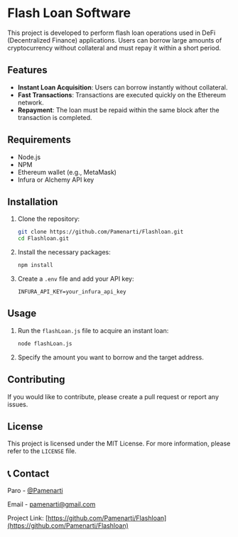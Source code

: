 # Flash Loan Software

This project is developed to perform flash loan operations used in DeFi (Decentralized Finance) applications. Users can borrow large amounts of cryptocurrency without collateral and must repay it within a short period.

## Features

- **Instant Loan Acquisition**: Users can borrow instantly without collateral.
- **Fast Transactions**: Transactions are executed quickly on the Ethereum network.
- **Repayment**: The loan must be repaid within the same block after the transaction is completed.

## Requirements

- Node.js
- NPM
- Ethereum wallet (e.g., MetaMask)
- Infura or Alchemy API key

## Installation

1. Clone the repository:
   ```bash
   git clone https://github.com/Pamenarti/Flashloan.git
   cd Flashloan.git
   ```

2. Install the necessary packages:
   ```bash
   npm install
   ```

3. Create a `.env` file and add your API key:
   ```plaintext
   INFURA_API_KEY=your_infura_api_key
   ```

## Usage

1. Run the `flashLoan.js` file to acquire an instant loan:
   ```bash
   node flashLoan.js
   ```

2. Specify the amount you want to borrow and the target address.

## Contributing

If you would like to contribute, please create a pull request or report any issues.

## License

This project is licensed under the MIT License. For more information, please refer to the `LICENSE` file.


## 📞 Contact

Paro - [@Pamenarti](https://twitter.com/pamenarti)

Email - [pamenarti@gmail.com](pamenarti@gmail.com)

Project Link: [https://github.com/Pamenarti/Flashloan](https://github.com/Pamenarti/Flashloan)
